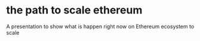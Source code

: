 # the path to scale ethereum


A presentation to show what is happen right now on Ethereum ecosystem to scale 
